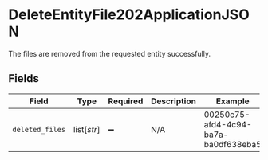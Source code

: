 # DeleteEntityFile202ApplicationJSON

The files are removed from the requested entity successfully.


## Fields

| Field                                | Type                                 | Required                             | Description                          | Example                              |
| ------------------------------------ | ------------------------------------ | ------------------------------------ | ------------------------------------ | ------------------------------------ |
| `deleted_files`                      | list[*str*]                          | :heavy_minus_sign:                   | N/A                                  | 00250c75-afd4-4c94-ba7a-ba0df638eba5 |